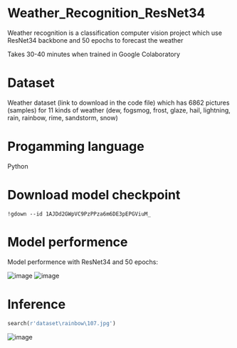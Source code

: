 # Weather_Recognition_ResNet34
Weather recognition is a classification computer vision project which use ResNet34 backbone and 50 epochs to forecast the weather

Takes 30-40 minutes when trained in Google Colaboratory

# Dataset 
Weather dataset (link to download in the code file) which has 6862 pictures (samples) for 11 kinds of weather (dew, fogsmog, frost, glaze, hail, lightning, rain, rainbow, rime, sandstorm, snow) 

# Progamming language
Python

# Download model checkpoint
```
!gdown --id 1AJDd2GWpVC9PzPPza6m6DE3pEPGViuM_
```

# Model performence 
Model performence with ResNet34 and 50 epochs:

![image](https://github.com/Vu0401/Weather_Recognition_ResNet34/assets/93986576/20143caa-6742-4503-b8ae-8ffdfd3abbf1)
![image](https://github.com/Vu0401/Weather_Recognition_ResNet34/assets/93986576/67a95ea0-ba99-4691-8bae-77a093de4c80)

# Inference
```python
search(r'dataset\rainbow\107.jpg')
```
![image](https://github.com/Vu0401/Weather_Recognition_ResNet34/assets/93986576/d88106fb-695e-4177-90e5-5cfa8098dc41)

